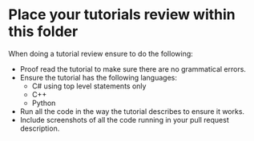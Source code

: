# Place your tutorials review within this folder

When doing a tutorial review ensure to do the following:

- Proof read the tutorial to make sure there are no grammatical errors.
- Ensure the tutorial has the following languages:
  - C# using top level statements only
  - C++
  - Python
- Run all the code in the way the tutorial describes to ensure it works.
- Include screenshots of all the code running in your pull request description.
